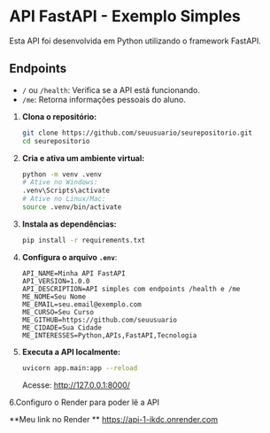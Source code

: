 
# API FastAPI - Exemplo Simples

Esta API foi desenvolvida em Python utilizando o framework FastAPI.

## Endpoints

- `/` ou `/health`: Verifica se a API está funcionando.
- `/me`: Retorna informações pessoais do aluno.


1. **Clona o repositório:**
   ```bash
   git clone https://github.com/seuusuario/seurepositorio.git
   cd seurepositorio
   ```

2. **Cria e ativa um ambiente virtual:**
   ```bash
   python -m venv .venv
   # Ative no Windows:
   .venv\Scripts\activate
   # Ative no Linux/Mac:
   source .venv/bin/activate
   ```

3. **Instala as dependências:**
   ```bash
   pip install -r requirements.txt
   ```

4. **Configura o arquivo `.env`**:
   ```env
   API_NAME=Minha API FastAPI
   API_VERSION=1.0.0
   API_DESCRIPTION=API simples com endpoints /health e /me
   ME_NOME=Seu Nome
   ME_EMAIL=seu.email@exemplo.com
   ME_CURSO=Seu Curso
   ME_GITHUB=https://github.com/seuusuario
   ME_CIDADE=Sua Cidade
   ME_INTERESSES=Python,APIs,FastAPI,Tecnologia
   ```

5. **Executa a API localmente:**
   ```bash
   uvicorn app.main:app --reload
   ```
   Acesse: http://127.0.0.1:8000/


6.Configuro o Render para poder lê a API

   **Meu link no Render **
   https://api-1-ikdc.onrender.com
